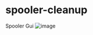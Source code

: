 # spooler-cleanup
Spooler Gui
![image](https://user-images.githubusercontent.com/44811431/191831320-840f0b21-8d8a-4812-9a7f-92a7c61962c5.png)
